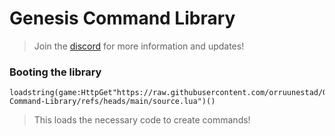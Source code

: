 # Genesis Command Library
> Join the [discord](https://discord.gg/skibiditoilet) for more information and updates!

### Booting the library
```
loadstring(game:HttpGet"https://raw.githubusercontent.com/orruunestad/Genesis-Command-Library/refs/heads/main/source.lua")()
```
> This loads the necessary code to create commands!
